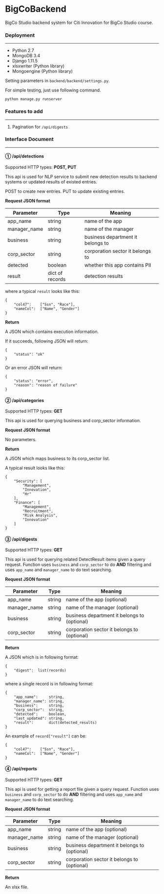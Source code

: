 # BigCoBackend
BigCo Studio backend system for Citi Innovation for BigCo Studio course.

### Deployment

***

- Python 2.7
- MongoDB 3.4
- Django 1.11.5
- xlsxwriter (Python library)
- Mongoengine (Python library)

Setting parameters in `backend/backend/settings.py`.

For simple testing, just use following command.

```shell
python manage.py runserver
```

### Features to add

***

1. Pagination for `/api/digests`

### Interface Document

***

#### ① /api/detections

Supported HTTP types: **POST, PUT**

This api is used for NLP service to submit new detection results to backend systems or updated results of existed entries.

POST to create new entries. PUT to update existing entries.

**Request JSON format**

| Parameter    | Type            | Meaning                           |
| ------------ | --------------- | --------------------------------- |
| app_name     | string          | name of the app                   |
| manager_name | string          | name of the manager               |
| business     | string          | business department it belongs to |
| corp_sector  | string          | corporation sector it belongs to  |
| detected     | boolean         | whether this app contains PII     |
| result       | dict of records | detection results                 |

where a typical `result` looks like this:

```
{
    "col47":    ["Ssn", "Race"],
    "nameCol":  ["Name", "Gender"]
}
```

**Return**

A JSON which contains execution information.

If it succeeds, following JSON will return:

```
{
    "status": "ok"
}
```

Or an error JSON will return:

```
{
    "status": "error",
    "reason": "reason of failure"
}
```

#### ② /api/categories

Supported HTTP types: **GET**

This api is used for querying business and corp_sector information.

**Request JSON format**

No parameters.

**Return**

A JSON which maps business to its corp_sector list.

A typical result looks like this:

```
{
    "Security": [
        "Management",
        "Innovation",
        "Hr"
    ],
    "Finance": [
        "Management",
        "Recruitment",
        "Risk Analysis",
        "Innovation"
    ]
}
```

#### ③ /api/digests

Supported HTTP types: **GET**

This api is used for querying related DetectResult items given a query request. Function uses `business` and `corp_sector`  to do **AND** filtering and uses `app_name` and `manager_name` to do text searching.

**Request JSON format**

| Parameter    | Type   | Meaning                                      |
| ------------ | ------ | -------------------------------------------- |
| app_name     | string | name of the app (optional)                   |
| manager_name | string | name of the manager (optional)               |
| business     | string | business department it belongs to (optional) |
| corp_sector  | string | corporation sector it belongs to (optional)  |

**Return**

A JSON which is in following format:

```
{
    "digest":  list(records)
}
```

where a single record is in following format:

```
{
    "app_name":     string,
    "manager_name": string,
    "business":     string,
    "corp_sector":  string,
    "detected":     boolean,
    "last_updated": string,
    "result":       dict(detected_results)
}
```

An example of `record["result"]` can be:

```
{
    "col47":    ["Ssn", "Race"],
    "nameCol":  ["Name", "Gender"]
}
```

#### ④ /api/reports

Supported HTTP types: **GET**

This api is used for getting a report file given a query request. Function uses  `business` and `corp_sector` to do **AND** filtering and uses `app_name` and `manager_name` to do text searching.

**Request JSON format**

| Parameter    | Type   | Meaning                                      |
| ------------ | ------ | -------------------------------------------- |
| app_name     | string | name of the app (optional)                   |
| manager_name | string | name of the manager (optional)               |
| business     | string | business department it belongs to (optional) |
| corp_sector  | string | corporation sector it belongs to (optional)  |

**Return**

An xlsx file.